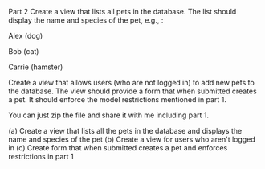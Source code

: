 Part 2 Create a view that lists all pets in the database. The list should
display the name and species of the pet, e.g., :

Alex (dog)

Bob (cat)

Carrie (hamster)

Create a view that allows users (who are not logged in) to add new pets to the
database. The view should provide a form that when submitted creates a pet. It
should enforce the model restrictions mentioned in part 1.

You can just zip the file and share it with me including part 1.

(a) Create a view that lists all the pets in the database and displays the name
and species of the pet
(b) Create a view for users who aren't logged in
(c) Create form that when submitted creates a pet and enforces restrictions in part
1
